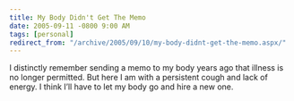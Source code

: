 ```yaml
---
title: My Body Didn't Get The Memo
date: 2005-09-11 -0800 9:00 AM
tags: [personal]
redirect_from: "/archive/2005/09/10/my-body-didnt-get-the-memo.aspx/"
---
```


I distinctly remember sending a memo to my body years ago that illness
is no longer permitted. But here I am with a persistent cough and lack
of energy. I think I’ll have to let my body go and hire a new one.

